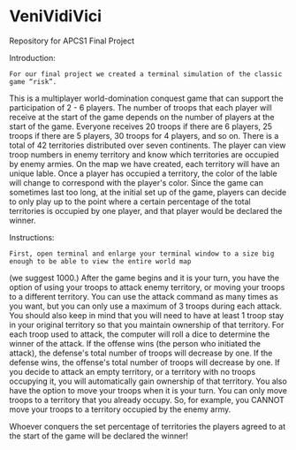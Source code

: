 # VeniVidiVici
Repository for APCS1 Final Project


Introduction:

	For our final project we created a terminal simulation of the classic game “risk”.
This is a multiplayer world-domination conquest game that can support the participation of 2 - 6 players.
The number of troops that each player will receive at the start of the game depends on the number of
players at the start of the game. Everyone receives 20 troops if there are 6 players, 25 troops if there
are 5 players, 30 troops for 4 players, and so on. There is a total of 42 territories distributed over seven
continents. The player can view troop numbers in enemy territory and know which territories are occupied by enemy armies. 
	On the map we have created, each territory will have an unique lable. Once a player has occupied a
territory, the color of the lable will change to correspond with the player's color. Since the game can sometimes last
too long, at the initial set up of the game, players can decide to only play up to the point where a certain percentage
of the total territories is occupied by one player, and that player would be declared the winner.


Instructions:

	First, open terminal and enlarge your terminal window to a size big enough to be able to view the entire world map
(we suggest 1000.) After the game begins and it is your turn, you have the option of using your troops to attack enemy territory,
or moving your troops to a different territory. You can use the attack command as many times as you want, but you can only
use a maximum of 3 troops during each attack. You should also keep in mind that you will need to have at least 1 troop stay in
your original territory so that you maintain ownership of that territory. For each troop used to attack, the computer will roll
a dice to determine the winner of the attack. If the offense wins (the person who initiated the attack), the defense's total
number of troops will decrease by one. If the defense wins, the offense's total number of troops will decrease by one.
If you decide to attack an empty territory, or a territory with no troops occupying it, you will automatically gain ownership
of that territory. You also have the option to move your troops when it is your turn. You can only move troops to a territory that
you already occupy. So, for example, you CANNOT move your troops to a territory occupied by the enemy army.

Whoever conquers the set percentage of territories the players agreed to at the start of the game will be declared the winner!